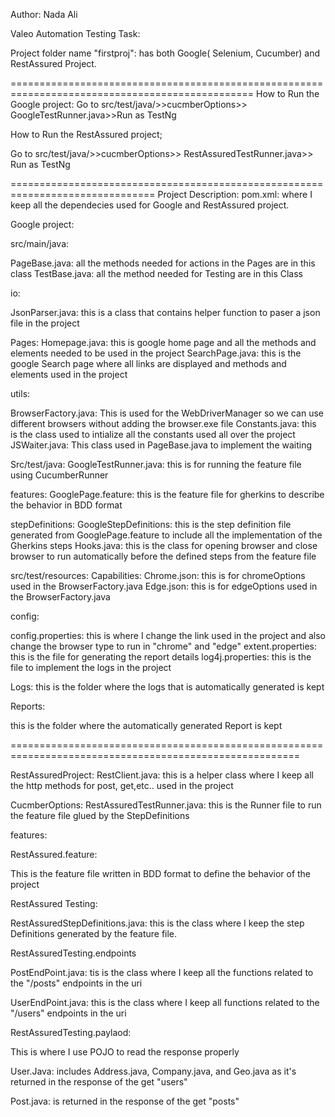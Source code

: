 Author: Nada Ali

Valeo Automation Testing Task:

Project folder name "firstproj": has both Google( Selenium, Cucumber)
and RestAssured Project.

================================================================================================
How to Run the Google project: Go to
src/test/java/\>\>cucmberOptions\>\> GoogleTestRunner.java\>\>Run as
TestNg

How to Run the RestAssured project;

Go to src/test/java/\>\>cucmberOptions\>\>
RestAssuredTestRunner.java\>\> Run as TestNg

===============================================================================
Project Description: pom.xml: where I keep all the dependecies used for
Google and RestAssured project.

Google project:

src/main/java:

PageBase.java: all the methods needed for actions in the Pages are in
this class TestBase.java: all the method needed for Testing are in this
Class

io:

JsonParser.java: this is a class that contains helper function to paser
a json file in the project

Pages: Homepage.java: this is google home page and all the methods and
elements needed to be used in the project SearchPage.java: this is the
google Search page where all links are displayed and methods and
elements used in the project

utils:

BrowserFactory.java: This is used for the WebDriverManager so we can use
different browsers without adding the browser.exe file Constants.java:
this is the class used to intialize all the constants used all over the
project JSWaiter.java: This class used in PageBase.java to implement the
waiting

Src/test/java: GoogleTestRunner.java: this is for running the feature
file using CucumberRunner

features: GooglePage.feature: this is the feature file for gherkins to
describe the behavior in BDD format

stepDefinitions: GoogleStepDefinitions: this is the step definition file
generated from GooglePage.feature to include all the implementation of
the Gherkins steps Hooks.java: this is the class for opening browser and
close browser to run automatically before the defined steps from the
feature file

src/test/resources: Capabilities: Chrome.json: this is for chromeOptions
used in the BrowserFactory.java Edge.json: this is for edgeOptions used
in the BrowserFactory.java

config:

config.properties: this is where I change the link used in the project
and also change the browser type to run in "chrome" and "edge"
extent.properties: this is the file for generating the report details
log4j.properties: this is the file to implement the logs in the project

Logs: this is the folder where the logs that is automatically generated
is kept

Reports:

this is the folder where the automatically generated Report is kept

========================================================================================================

RestAssuredProject: RestClient.java: this is a helper class where I keep
all the http methods for post, get,etc.. used in the project

CucmberOptions: RestAssuredTestRunner.java: this is the Runner file to
run the feature file glued by the StepDefinitions

features:

RestAssured.feature:

This is the feature file written in BDD format to define the behavior of
the project

RestAssured Testing:

RestAssuredStepDefinitions.java: this is the class where I keep the step
Definitions generated by the feature file.

RestAssuredTesting.endpoints

PostEndPoint.java: tis is the class where I keep all the functions
related to the "/posts" endpoints in the uri

UserEndPoint.java: this is the class where I keep all functions related
to the "/users" endpoints in the uri

RestAssuredTesting.paylaod:

This is where I use POJO to read the response properly

User.Java: includes Address.java, Company.java, and Geo.java as it's
returned in the response of the get "users"

Post.java: is returned in the response of the get "posts"
